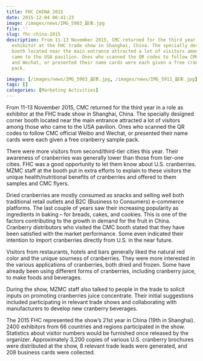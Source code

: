 ```yaml
---
title: FHC CHINA 2015
date: 2015-12-04 06:41:23
image: /images/news/IMG_5903_副本.jpg
file: ''
slug: fhc-china-2015
description: From 11-13 November 2015, CMC returned for the third year in a role as
  exhibitor at the FHC trade show in Shanghai, China. The specially designed corner
  booth located near the main entrance attracted a lot of visitors among those who
  came to the USA pavilion. Ones who scanned the QR codes to follow CMC official Weibo
  and Wechat, or presented their name cards were each given a free cranberry sample
  pack.

images: [/images/news/IMG_5903_副本.jpg, /images/news/IMG_5911_副本.jpg]
tags: []
categories: [Marketing Activities]
---
```

<p>From 11-13 November 2015, CMC returned for the third year in a role as exhibitor at the FHC trade show in Shanghai, China. The specially designed corner booth located near the main entrance attracted a lot of visitors among those who came to the USA pavilion. Ones who scanned the QR codes to follow CMC official Weibo and Wechat, or presented their name cards were each given a free cranberry sample pack.</p>
<p>There were more visitors from second/third-tier cities this year. Their awareness of cranberries was generally lower than those from tier-one cities. FHC was a good opportunity to let them know about U.S. cranberries. MZMC staff at the booth put in extra efforts to explain to these visitors the unique health/nutritional benefits of cranberries and offered to them samples and CMC flyers. </p>
<p>Dried cranberries are mostly consumed as snacks and selling well both traditional retail outlets and B2C (Business to Consumers) e-commerce platforms. The last couple of years saw their increasing popularity as ingredients in baking – for breads, cakes, and cookies. This is one of the factors contributing to the growth in demand for the fruit in China. Cranberry distributors who visited the CMC booth stated that they have been satisfied with the market performance. Some even indicated their intention to import cranberries directly from U.S. in the near future. </p>
<p>Visitors from restaurants, hotels and bars generally liked the natural red color and the unique sourness of cranberries. They were more interested in the various applications of cranberries, both dried and frozen. Some have already been using different forms of cranberries, including cranberry juice, to make foods and beverages. </p>
<p>During the show, MZMC staff also talked to people in the trade to solicit inputs on promoting cranberries juice concentrate.  Their initial suggestions included participating in relevant trade shows and collaborating with manufacturers to develop new cranberry beverages. </p>
<p>The 2015 FHC represented the show’s 21st year in China (19th in Shanghai). 2400 exhibitors from 66 countries and regions participated in the show. Statistics about visitor numbers would be furnished once released by the organizer. Approximately 3,200 copies of various U.S. cranberry brochures were distributed at the show, 8 relevant trade leads were generated, and 208 business cards were collected.</p>

